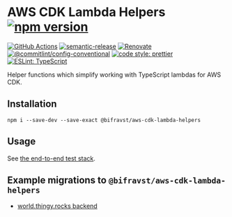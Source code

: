 # AWS CDK Lambda Helpers [![npm version](https://img.shields.io/npm/v/@bifravst/aws-cdk-lambda-helpers.svg)](https://www.npmjs.com/package/@bifravst/aws-cdk-lambda-helpers)

[![GitHub Actions](https://github.com/bifravst/aws-cdk-lambda-helpers/workflows/Test%20and%20Release/badge.svg)](https://github.com/bifravst/aws-cdk-lambda-helpers/actions)
[![semantic-release](https://img.shields.io/badge/%20%20%F0%9F%93%A6%F0%9F%9A%80-semantic--release-e10079.svg)](https://github.com/semantic-release/semantic-release)
[![Renovate](https://img.shields.io/badge/renovate-enabled-brightgreen.svg)](https://renovatebot.com)
[![@commitlint/config-conventional](https://img.shields.io/badge/%40commitlint-config--conventional-brightgreen)](https://github.com/conventional-changelog/commitlint/tree/master/@commitlint/config-conventional)
[![code style: prettier](https://img.shields.io/badge/code_style-prettier-ff69b4.svg)](https://github.com/prettier/prettier/)
[![ESLint: TypeScript](https://img.shields.io/badge/ESLint-TypeScript-blue.svg)](https://github.com/typescript-eslint/typescript-eslint)

Helper functions which simplify working with TypeScript lambdas for AWS CDK.

## Installation

    npm i --save-dev --save-exact @bifravst/aws-cdk-lambda-helpers

## Usage

See [the end-to-end test stack](./cdk/e2e.ts).

## Example migrations to `@bifravst/aws-cdk-lambda-helpers`

- [world.thingy.rocks backend](https://github.com/NordicPlayground/thingy-rocks-cloud-aws-js/commit/3ca6e267917db4d8cb09ca63ed54384c0e23f163)
